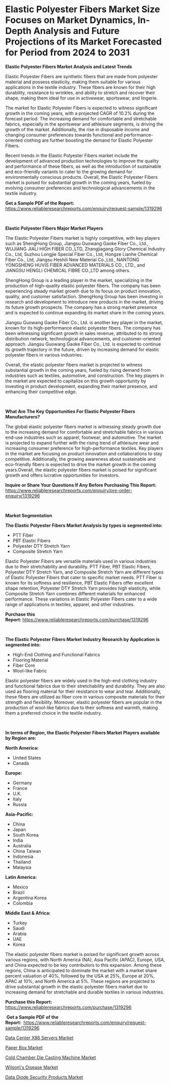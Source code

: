 <p><h1>Elastic Polyester Fibers Market Size Focuses on Market Dynamics, In-Depth Analysis and Future Projections of its Market Forecasted for Period from 2024 to 2031</h1></p><p><strong>Elastic Polyester Fibers Market Analysis and Latest Trends</strong></p>
<p><p>Elastic Polyester Fibers are synthetic fibers that are made from polyester material and possess elasticity, making them suitable for various applications in the textile industry. These fibers are known for their high durability, resistance to wrinkles, and ability to stretch and recover their shape, making them ideal for use in activewear, sportswear, and lingerie.</p><p>The market for Elastic Polyester Fibers is expected to witness significant growth in the coming years, with a projected CAGR of 10.2% during the forecast period. The increasing demand for comfortable and stretchable fabrics, especially in the sportswear and athleisure segments, is driving the growth of the market. Additionally, the rise in disposable income and changing consumer preferences towards functional and performance-oriented clothing are further boosting the demand for Elastic Polyester Fibers.</p><p>Recent trends in the Elastic Polyester Fibers market include the development of advanced production technologies to improve the quality and performance of these fibers, as well as the introduction of sustainable and eco-friendly variants to cater to the growing demand for environmentally conscious products. Overall, the Elastic Polyester Fibers market is poised for substantial growth in the coming years, fueled by evolving consumer preferences and technological advancements in the textile industry.</p></p>
<p><strong>Get a Sample PDF of the Report:&nbsp;</strong> <a href="https://www.reliableresearchreports.com/enquiry/request-sample/1319296">https://www.reliableresearchreports.com/enquiry/request-sample/1319296</a></p>
<p>&nbsp;</p>
<p><strong>Elastic Polyester Fibers Major Market Players</strong></p>
<p><p>The Elastic Polyester Fibers market is highly competitive, with key players such as ShengHong Group, Jiangsu Guowang Gaoke Fiber Co., Ltd., WUJIANG JIALI HIGH FIBER CO.,LTD, Zhangjiagang Glory Chemical Industry Co., Ltd, Suzhou Longjie Special Fiber Co., Ltd, Hongze Lianhe Chemical Fiber Co., Ltd, Jiangsu Heshili New Material Co.,Ltd., NANTONG YONGSHENG HUVIS FIBER ADVANCED MATERIALS CO., LTD., and JIANGSU HENGLI CHEMICAL FIBRE CO.,LTD among others.</p><p>ShengHong Group is a leading player in the market, specializing in the production of high-quality elastic polyester fibers. The company has been experiencing steady market growth due to its focus on product innovation, quality, and customer satisfaction. ShengHong Group has been investing in research and development to introduce new products in the market, driving its future growth prospects. The company has a strong market presence and is expected to continue expanding its market share in the coming years.</p><p>Jiangsu Guowang Gaoke Fiber Co., Ltd. is another key player in the market, known for its high-performance elastic polyester fibers. The company has been witnessing significant growth in sales revenue, attributed to its strong distribution network, technological advancements, and customer-oriented approach. Jiangsu Guowang Gaoke Fiber Co., Ltd. is expected to continue its growth trajectory in the future, driven by increasing demand for elastic polyester fibers in various industries.</p><p>Overall, the elastic polyester fibers market is projected to witness substantial growth in the coming years, fueled by rising demand from industries such as textiles, automotive, and construction. The key players in the market are expected to capitalize on this growth opportunity by investing in product development, expanding their market presence, and enhancing their competitive edge.</p></p>
<p>&nbsp;</p>
<p><strong>What Are The Key Opportunities For Elastic Polyester Fibers Manufacturers?</strong></p>
<p><p>The global elastic polyester fibers market is witnessing steady growth due to the increasing demand for comfortable and stretchable fabrics in various end-use industries such as apparel, footwear, and automotive. The market is projected to expand further with the rising trend of athleisure wear and increasing consumer preference for high-performance textiles. Key players in the market are focusing on product innovation and collaborations to stay competitive. Additionally, the growing awareness about sustainable and eco-friendly fibers is expected to drive the market growth in the coming years.Overall, the elastic polyester fibers market is poised for significant growth and offers lucrative opportunities for investors.</p></p>
<p><strong>Inquire or Share Your Questions If Any Before Purchasing This Report:</strong> <a href="https://www.reliableresearchreports.com/enquiry/pre-order-enquiry/1319296">https://www.reliableresearchreports.com/enquiry/pre-order-enquiry/1319296</a></p>
<p>&nbsp;</p>
<p><strong>Market Segmentation</strong></p>
<p><strong>The Elastic Polyester Fibers Market Analysis by types is segmented into:</strong></p>
<p><ul><li>PTT Fiber</li><li>PBT Elastic Fibers</li><li>Polyester DTY Stretch Yarn</li><li>Composite Stretch Yarn</li></ul></p>
<p><p>Elastic Polyester Fibers are versatile materials used in various industries due to their stretchability and durability. PTT Fiber, PBT Elastic Fibers, Polyester DTY Stretch Yarn, and Composite Stretch Yarn are different types of Elastic Polyester Fibers that cater to specific market needs. PTT Fiber is known for its softness and resilience, PBT Elastic Fibers offer excellent shape retention, Polyester DTY Stretch Yarn provides high elasticity, while Composite Stretch Yarn combines different materials for enhanced performance. These variations in Elastic Polyester Fibers cater to a wide range of applications in textiles, apparel, and other industries.</p></p>
<p><strong>Purchase this Report:&nbsp;</strong><a href="https://www.reliableresearchreports.com/purchase/1319296">https://www.reliableresearchreports.com/purchase/1319296</a></p>
<p>&nbsp;</p>
<p><strong>The Elastic Polyester Fibers Market Industry Research by Application is segmented into:</strong></p>
<p><ul><li>High-End Clothing and Functional Fabrics</li><li>Flooring Material</li><li>Fiber Core</li><li>Wool-like Fabric</li></ul></p>
<p><p>Elastic polyester fibers are widely used in the high-end clothing industry and functional fabrics due to their stretchability and durability. They are also used as flooring material for their resistance to wear and tear. Additionally, these fibers are utilized as fiber core in various composite materials for their strength and flexibility. Moreover, elastic polyester fibers are popular in the production of wool-like fabrics due to their softness and warmth, making them a preferred choice in the textile industry.</p></p>
<p>&nbsp;</p>
<p><strong>In terms of Region, the Elastic Polyester Fibers Market Players available by Region are:</strong></p>
<p>
    <p> <strong> North America: </strong>
        <ul>
            <li>United States</li>
            <li>Canada</li>
        </ul>
        </p> 
    <p> <strong> Europe: </strong>
        <ul>
            <li>Germany</li>
            <li>France</li>
            <li>U.K.</li>
            <li>Italy</li>
            <li>Russia</li>
        </ul>
        </p> 
    <p> <strong> Asia-Pacific: </strong>
        <ul>
            <li>China</li>
            <li>Japan</li>
            <li>South Korea</li>
            <li>India</li>
            <li>Australia</li>
            <li>China Taiwan</li>
            <li>Indonesia</li>
            <li>Thailand</li>
            <li>Malaysia</li>
        </ul>
        </p> 
    <p> <strong> Latin America: </strong>
        <ul>
            <li>Mexico</li>
            <li>Brazil</li>
            <li>Argentina Korea</li>
            <li>Colombia</li>
        </ul>
        </p> 
    <p> <strong> Middle East & Africa: </strong>
        <ul>
            <li>Turkey</li>
            <li>Saudi</li>
            <li>Arabia</li>
            <li>UAE</li>
            <li>Korea</li>
        </ul>
    </p>
    </p>
<p><p>The elastic polyester fibers market is poised for significant growth across various regions, with North America (NA), Asia Pacific (APAC), Europe, USA, and China expected to be key contributors to this expansion. Among these regions, China is anticipated to dominate the market with a market share percent valuation of 40%, followed by the USA at 25%, Europe at 20%, APAC at 10%, and North America at 5%. These regions are projected to drive substantial growth in the elastic polyester fibers market due to increasing demand for stretchable and durable textiles in various industries.</p></p>
<p><strong>Purchase this Report: </strong><a href="https://www.reliableresearchreports.com/purchase/1319296">https://www.reliableresearchreports.com/purchase/1319296</a></p>
<p>&nbsp;<strong>Get a Sample PDF of the Report:&nbsp;&nbsp;</strong><a href="https://www.reliableresearchreports.com/enquiry/request-sample/1319296">https://www.reliableresearchreports.com/enquiry/request-sample/1319296</a></p>
<p><strong></strong></p>
<p><p><a href="https://view.publitas.com/reportprime-1/data-center-x86-servers-market-a-comprehensive-report-of-its-market-share-growth-trends-2024-2031/">Data Center X86 Servers Market</a></p><p><a href="https://gratis-rainforest-2ca.notion.site/Paper-Box-Market-Research-Report-The-Key-To-Successful-Business-Strategy-Forecasted-for-Period-from-7a7fd58f054b4c62b6e8d400a7b356df">Paper Box Market</a></p><p><a href="https://metal-farmhouse-e95.notion.site/Decoding-the-Cold-Chamber-Die-Casting-Machine-Market-A-Deep-Dive-into-the-Latest-Market-Trends-Mar-3c8bcf22d1474ed69e860dc160867672">Cold Chamber Die Casting Machine Market</a></p><p><a href="https://github.com/Sinjinluong3e0awx2m195k76/Market-Research-Report-List-1/blob/main/wilsons-disease-market.md">Wilson\'s Disease Market</a></p><p><a href="https://github.com/shotows/Market-Research-Report-List-1/blob/main/data-diode-security-products-market.md">Data Diode Security Products Market</a></p></p>